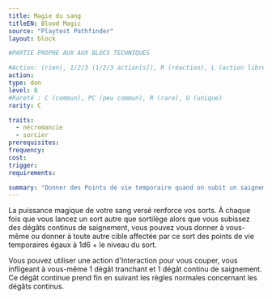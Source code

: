 ```yaml
---
title: Magie du sang
titleEN: Blood Magic
source: "Playtest Pathfinder"
layout: block

#PARTIE PROPRE AUX AUX BLOCS TECHNIQUES

#Action: (rien), 1/2/3 (1/2/3 action[s]), R (réaction), L (action libre)
action: 
type: don
level: 8
#Rareté : C (commun), PC (peu commun), R (rare), U (unique)
rarity: C

traits:
  - nécromancie
  - sorcier
prerequisites: 
frequency: 
cost:
trigger: 
requirements: 

summary: "Donner des Points de vie temporaire quand on subit un saignement"
---
```


La puissance magique de votre sang versé renforce vos sorts. À chaque fois que vous lancez un sort autre que sortilège alors que vous subissez des dégâts continus de saignement, vous pouvez vous donner à vous-même ou donner à toute autre cible affectée par ce sort des points de vie temporaires égaux à 1d6 + le niveau du sort.

Vous pouvez utiliser une action d'Interaction pour vous couper, vous infligeant à vous-même 1 dégât tranchant et 1 dégât continu de saignement. Ce dégât continue prend fin en suivant les règles normales concernant les dégâts continus.